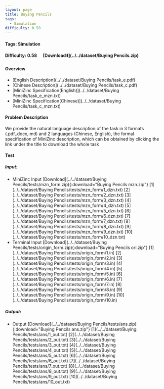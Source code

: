 ```yaml
---
layout: page
title: Buying Pencils
tags:
  - Simulation
difficulty: 0.58
---
```


#### Tags: Simulation
#### Difficulty: 0.58 &nbsp;&nbsp;&nbsp;&nbsp; [Download⬇️](../../dataset/Buying Pencils.zip)
#### Overview
- [English Description](../../dataset/Buying Pencils/task_e.pdf)
- [Chinese Description](../../dataset/Buying Pencils/task_c.pdf)
- [MiniZinc Specification(English)](../../dataset/Buying Pencils/task_e_mzn.txt)
- [MiniZinc Specification(Chinese)](../../dataset/Buying Pencils/task_c_mzn.txt)

#### Problem Description
We provide the natural language description of the task in 3 formats (.pdf,.docx,.md) and 2 languages (Chinese, English), the formal specification of MiniZinc description, which can be obtained by clicking the link under the title to download the whole task
#### Test
##### Input:
- MiniZinc Input [Download](../../dataset/Buying Pencils/tests/mzn_form.zip){:download="Buying Pencils mzn.zip"} [1](../../dataset/Buying Pencils/tests/mzn_form/1_dzn.txt) [2](../../dataset/Buying Pencils/tests/mzn_form/2_dzn.txt) [3](../../dataset/Buying Pencils/tests/mzn_form/3_dzn.txt) [4](../../dataset/Buying Pencils/tests/mzn_form/4_dzn.txt) [5](../../dataset/Buying Pencils/tests/mzn_form/5_dzn.txt) [6](../../dataset/Buying Pencils/tests/mzn_form/6_dzn.txt) [7](../../dataset/Buying Pencils/tests/mzn_form/7_dzn.txt) [8](../../dataset/Buying Pencils/tests/mzn_form/8_dzn.txt) [9](../../dataset/Buying Pencils/tests/mzn_form/9_dzn.txt) [10](../../dataset/Buying Pencils/tests/mzn_form/10_dzn.txt) 
- Terminal Input [Download](../../dataset/Buying Pencils/tests/origin_form.zip){:download="Buying Pencils ori.zip"} [1](../../dataset/Buying Pencils/tests/origin_form/1.in) [2](../../dataset/Buying Pencils/tests/origin_form/2.in) [3](../../dataset/Buying Pencils/tests/origin_form/3.in) [4](../../dataset/Buying Pencils/tests/origin_form/4.in) [5](../../dataset/Buying Pencils/tests/origin_form/5.in) [6](../../dataset/Buying Pencils/tests/origin_form/6.in) [7](../../dataset/Buying Pencils/tests/origin_form/7.in) [8](../../dataset/Buying Pencils/tests/origin_form/8.in) [9](../../dataset/Buying Pencils/tests/origin_form/9.in) [10](../../dataset/Buying Pencils/tests/origin_form/10.in) 

##### Output:
- Output [Download](../../dataset/Buying Pencils/tests/ans.zip){:download="Buying Pencils ans.zip"} [1](../../dataset/Buying Pencils/tests/ans/1_out.txt) [2](../../dataset/Buying Pencils/tests/ans/2_out.txt) [3](../../dataset/Buying Pencils/tests/ans/3_out.txt) [4](../../dataset/Buying Pencils/tests/ans/4_out.txt) [5](../../dataset/Buying Pencils/tests/ans/5_out.txt) [6](../../dataset/Buying Pencils/tests/ans/6_out.txt) [7](../../dataset/Buying Pencils/tests/ans/7_out.txt) [8](../../dataset/Buying Pencils/tests/ans/8_out.txt) [9](../../dataset/Buying Pencils/tests/ans/9_out.txt) [10](../../dataset/Buying Pencils/tests/ans/10_out.txt) 

